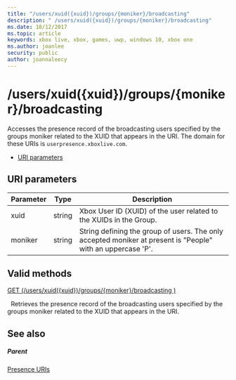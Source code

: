 ```yaml
---
title: "/users/xuid({xuid})/groups/{moniker}/broadcasting"
description: " /users/xuid({xuid})/groups/{moniker}/broadcasting"
ms.date: 10/12/2017
ms.topic: article
keywords: xbox live, xbox, games, uwp, windows 10, xbox one
ms.author: joanlee
security: public
author: joannaleecy
---
```


# /users/xuid({xuid})/groups/{moniker}/broadcasting
Accesses the presence record of the broadcasting users specified by the groups moniker related to the XUID that appears in the URI. 
The domain for these URIs is `userpresence.xboxlive.com`.
 
  * [URI parameters](#ID4EV)
 
<a id="ID4EV"></a>

 
## URI parameters
 
| Parameter| Type| Description| 
| --- | --- | --- | 
| xuid| string| Xbox User ID (XUID) of the user related to the XUIDs in the Group.| 
| moniker| string| String defining the group of users. The only accepted moniker at present is "People" with an uppercase 'P'.| 
  
<a id="ID4E4B"></a>

 
## Valid methods

[GET (/users/xuid({xuid})/groups/{moniker}/broadcasting )](uri-usersxuidgroupsmonikerbroadcastingget.md)

&nbsp;&nbsp;Retrieves the presence record of the broadcasting users specified by the groups moniker related to the XUID that appears in the URI.
 
<a id="ID4EHC"></a>

 
## See also
 
<a id="ID4EJC"></a>

 
##### Parent 

[Presence URIs](atoc-reference-presence.md)

   